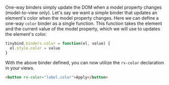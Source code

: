 One-way binders simply update the DOM when a model property changes (model-to-view only). Let's say we want a simple binder that updates an element's color when the model property changes. Here we can define a one-way `color` binder as a single function. This function takes the element and the current value of the model property, which we will use to updates the element's color.

```javascript
tinybind.binders.color = function(el, value) {
  el.style.color = value
}
```

With the above binder defined, you can now utilize the `rv-color` declaration in your views.

```html
<button rv-color="label.color">Apply</button>
```
